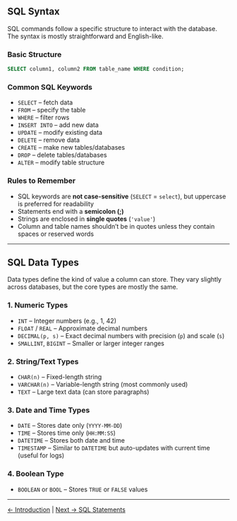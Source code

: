 ## SQL Syntax

SQL commands follow a specific structure to interact with the database. The syntax is mostly straightforward and English-like.

### Basic Structure

```sql
SELECT column1, column2 FROM table_name WHERE condition;
```

### Common SQL Keywords

* `SELECT` – fetch data
* `FROM` – specify the table
* `WHERE` – filter rows
* `INSERT INTO` – add new data
* `UPDATE` – modify existing data
* `DELETE` – remove data
* `CREATE` – make new tables/databases
* `DROP` – delete tables/databases
* `ALTER` – modify table structure

### Rules to Remember

* SQL keywords are **not case-sensitive** (`SELECT` = `select`), but uppercase is preferred for readability
* Statements end with a **semicolon (;)**
* Strings are enclosed in **single quotes** (`'value'`)
* Column and table names shouldn’t be in quotes unless they contain spaces or reserved words

---

## SQL Data Types

Data types define the kind of value a column can store. They vary slightly across databases, but the core types are mostly the same.

### 1. Numeric Types

* `INT` – Integer numbers (e.g., 1, 42)
* `FLOAT` / `REAL` – Approximate decimal numbers
* `DECIMAL(p, s)` – Exact decimal numbers with precision (`p`) and scale (`s`)
* `SMALLINT`, `BIGINT` – Smaller or larger integer ranges

### 2. String/Text Types

* `CHAR(n)` – Fixed-length string
* `VARCHAR(n)` – Variable-length string (most commonly used)
* `TEXT` – Large text data (can store paragraphs)

### 3. Date and Time Types

* `DATE` – Stores date only (`YYYY-MM-DD`)
* `TIME` – Stores time only (`HH:MM:SS`)
* `DATETIME` – Stores both date and time
* `TIMESTAMP` – Similar to `DATETIME` but auto-updates with current time (useful for logs)

### 4. Boolean Type

* `BOOLEAN` or `BOOL` – Stores `TRUE` or `FALSE` values

---
[← Introduction](./Intro.md) | [Next → SQL Statements](./Statements.md)